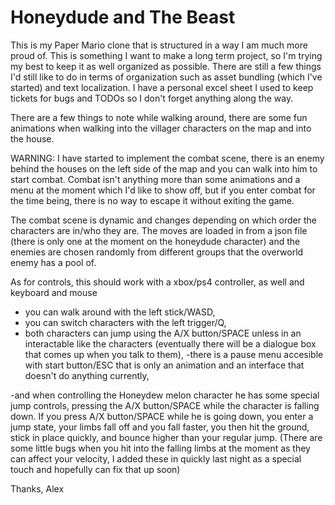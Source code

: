 # Honeydude and The Beast

This is my Paper Mario clone that is structured in a way I am much
more proud of. This is something I want to make a long term project,
so I'm trying my best to keep it as well organized as possible. There
are still a few things I'd still like to do in terms of organization
such as asset bundling (which I've started) and text localization. I have a personal excel
sheet I used to keep tickets for bugs and TODOs so I don't forget
anything along the way.

There are a few things to note while walking around, there are some
fun animations when walking into the villager characters on the map and
into the house.



WARNING: I have started to implement the combat scene, there is an enemy behind the houses on the left side of the map and you can walk into him to start combat. Combat isn't anything more than some animations and a menu at the moment which I'd like to show off, but if you enter combat for the time being, there is no way to escape it without exiting the game. 

The combat scene is dynamic and changes depending on which order the characters are in/who they are. The moves are loaded in from a json file (there is only one at the moment on the honeydude character) and the enemies are chosen randomly from different groups that the overworld enemy has a pool of.



As for controls, this should work with a xbox/ps4 controller, as well and keyboard and mouse

- you can walk around with the left stick/WASD,
- you can switch characters with the left trigger/Q,
- both characters can jump using the A/X button/SPACE unless in an
interactable like the characters (eventually there will be a
dialogue box that comes up when you talk to them),
-there is a pause menu accesible with start button/ESC that is only an animation and an interface that
doesn't do anything currently,

-and when controlling the Honeydew melon character he has some special
jump controls, pressing the A/X button/SPACE while the character is falling down.
If you press A/X button/SPACE while he is going down, you enter a jump state, your
limbs fall off and you fall faster, you then hit the ground, stick in
place quickly, and bounce higher than your regular jump. (There are
some little bugs when you hit into the falling limbs at the moment as
they can affect your velocity, I added these in quickly last night as
a special touch and hopefully can fix that up soon)


Thanks,
Alex


